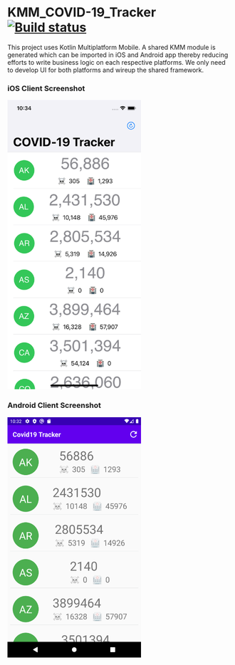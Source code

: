 # KMM_COVID-19_Tracker [![Build status](https://build.appcenter.ms/v0.1/apps/1216e982-5bc9-4642-a2b3-98200366c79f/branches/main/badge)](https://appcenter.ms)
This project uses Kotlin Multiplatform Mobile. A shared KMM module is generated which can be imported in iOS and Android app thereby reducing efforts to write business logic on each respective platforms. We only need to develop UI for both platforms and wireup the shared framework.

### iOS Client Screenshot
  <img src="./README.assets/iOS_preview.png" width="300" height="650">

### Android Client Screenshot

  <img src="./README.assets/android_preview.png" width="300" height="540">
